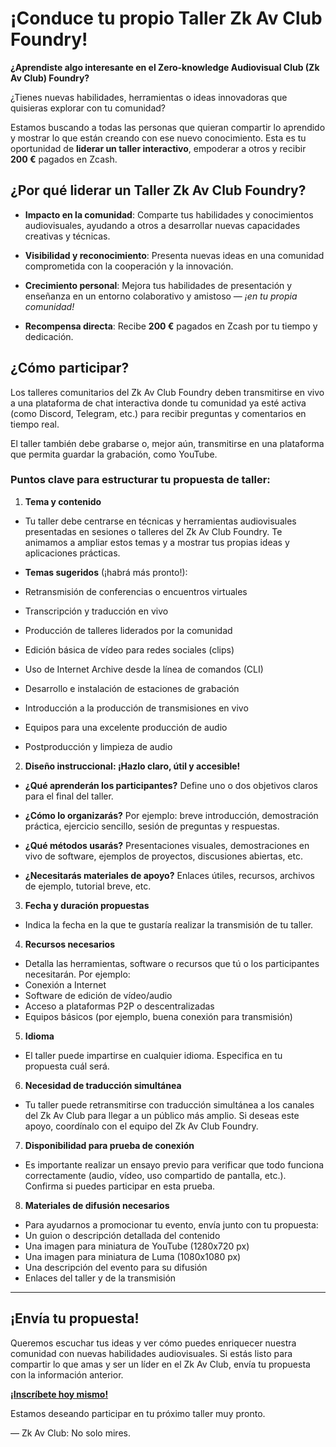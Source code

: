 # ¡Conduce tu propio Taller Zk Av Club Foundry!

**¿Aprendiste algo interesante en el Zero-knowledge Audiovisual Club (Zk Av Club) Foundry?**

¿Tienes nuevas habilidades, herramientas o ideas innovadoras que quisieras explorar con tu comunidad?

Estamos buscando a todas las personas que quieran compartir lo aprendido y mostrar lo que están creando con ese nuevo conocimiento.
Esta es tu oportunidad de **liderar un taller interactivo**, empoderar a otros y recibir **200 €** pagados en Zcash.

## ¿Por qué liderar un Taller Zk Av Club Foundry?

- **Impacto en la comunidad**: Comparte tus habilidades y conocimientos audiovisuales, ayudando a otros a desarrollar nuevas capacidades creativas y técnicas.

- **Visibilidad y reconocimiento**: Presenta nuevas ideas en una comunidad comprometida con la cooperación y la innovación.

- **Crecimiento personal**: Mejora tus habilidades de presentación y enseñanza en un entorno colaborativo y amistoso — *¡en tu propia comunidad!*

- **Recompensa directa**: Recibe **200 €** pagados en Zcash por tu tiempo y dedicación.

## ¿Cómo participar?

Los talleres comunitarios del Zk Av Club Foundry deben transmitirse en vivo a una plataforma de chat interactiva donde tu comunidad ya esté activa (como Discord, Telegram, etc.) para recibir preguntas y comentarios en tiempo real.

El taller también debe grabarse o, mejor aún, transmitirse en una plataforma que permita guardar la grabación, como YouTube.

### Puntos clave para estructurar tu propuesta de taller:

1. **Tema y contenido**

 - Tu taller debe centrarse en técnicas y herramientas audiovisuales presentadas en sesiones o talleres del Zk Av Club Foundry. Te animamos a ampliar estos temas y a mostrar tus propias ideas y aplicaciones prácticas.

 - **Temas sugeridos** (¡habrá más pronto!):
 - Retransmisión de conferencias o encuentros virtuales
 - Transcripción y traducción en vivo
 - Producción de talleres liderados por la comunidad
 - Edición básica de vídeo para redes sociales (clips)
 - Uso de Internet Archive desde la línea de comandos (CLI)
 - Desarrollo e instalación de estaciones de grabación
 - Introducción a la producción de transmisiones en vivo
 - Equipos para una excelente producción de audio
 - Postproducción y limpieza de audio

2. **Diseño instruccional: ¡Hazlo claro, útil y accesible!**

 - **¿Qué aprenderán los participantes?** Define uno o dos objetivos claros para el final del taller.

 - **¿Cómo lo organizarás?** Por ejemplo: breve introducción, demostración práctica, ejercicio sencillo, sesión de preguntas y respuestas.

 - **¿Qué métodos usarás?** Presentaciones visuales, demostraciones en vivo de software, ejemplos de proyectos, discusiones abiertas, etc.

 - **¿Necesitarás materiales de apoyo?** Enlaces útiles, recursos, archivos de ejemplo, tutorial breve, etc.

3. **Fecha y duración propuestas**

 - Indica la fecha en la que te gustaría realizar la transmisión de tu taller.

4. **Recursos necesarios**

 - Detalla las herramientas, software o recursos que tú o los participantes necesitarán. Por ejemplo:
 - Conexión a Internet
 - Software de edición de vídeo/audio
 - Acceso a plataformas P2P o descentralizadas
 - Equipos básicos (por ejemplo, buena conexión para transmisión)

5. **Idioma**

 - El taller puede impartirse en cualquier idioma. Especifica en tu propuesta cuál será.

6. **Necesidad de traducción simultánea**

 - Tu taller puede retransmitirse con traducción simultánea a los canales del Zk Av Club para llegar a un público más amplio.
 Si deseas este apoyo, coordínalo con el equipo del Zk Av Club Foundry.

7. **Disponibilidad para prueba de conexión**

 - Es importante realizar un ensayo previo para verificar que todo funciona correctamente (audio, vídeo, uso compartido de pantalla, etc.).
 Confirma si puedes participar en esta prueba.

8. **Materiales de difusión necesarios**

 - Para ayudarnos a promocionar tu evento, envía junto con tu propuesta:
 - Un guion o descripción detallada del contenido
 - Una imagen para miniatura de YouTube (1280x720 px)
 - Una imagen para miniatura de Luma (1080x1080 px)
 - Una descripción del evento para su difusión
 - Enlaces del taller y de la transmisión

---

## ¡Envía tu propuesta!

Queremos escuchar tus ideas y ver cómo puedes enriquecer nuestra comunidad con nuevas habilidades audiovisuales.
Si estás listo para compartir lo que amas y ser un líder en el Zk Av Club, envía tu propuesta con la información anterior.

**[¡Inscríbete hoy mismo!](https://app.formbricks.com/s/cme8iywslcm58v501xsjaz9l7)**

Estamos deseando participar en tu próximo taller muy pronto.

— Zk Av Club: No solo mires.
